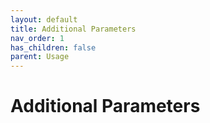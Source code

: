 ```yaml
---
layout: default
title: Additional Parameters
nav_order: 1
has_children: false
parent: Usage
---
```


# Additional Parameters

